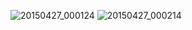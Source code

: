 ![20150427_000124](https://user-images.githubusercontent.com/11638083/122738045-4c28e380-d28a-11eb-8589-78a2a803d547.jpg)
![20150427_000214](https://user-images.githubusercontent.com/11638083/122738048-4d5a1080-d28a-11eb-8b9b-d4bad392e44b.jpg)
